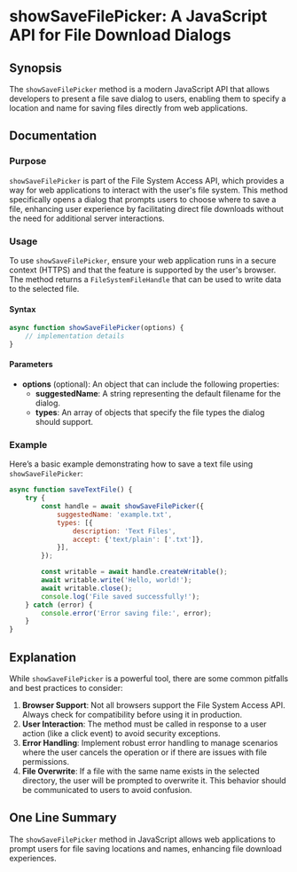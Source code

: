 <!--
Meta Description: # showSaveFilePicker: A JavaScript API for File Download Dialogs ## Synopsis The `showSaveFilePicker` method is a modern JavaScript API that allows de...
Meta Keywords: file, showsavefilepicker, user, error, javascript
-->

# showSaveFilePicker: A JavaScript API for File Download Dialogs

## Synopsis
The `showSaveFilePicker` method is a modern JavaScript API that allows developers to present a file save dialog to users, enabling them to specify a location and name for saving files directly from web applications.

## Documentation

### Purpose
`showSaveFilePicker` is part of the File System Access API, which provides a way for web applications to interact with the user's file system. This method specifically opens a dialog that prompts users to choose where to save a file, enhancing user experience by facilitating direct file downloads without the need for additional server interactions.

### Usage
To use `showSaveFilePicker`, ensure your web application runs in a secure context (HTTPS) and that the feature is supported by the user's browser. The method returns a `FileSystemFileHandle` that can be used to write data to the selected file.

#### Syntax
```javascript
async function showSaveFilePicker(options) {
    // implementation details
}
```

#### Parameters
- **options** (optional): An object that can include the following properties:
  - **suggestedName**: A string representing the default filename for the dialog.
  - **types**: An array of objects that specify the file types the dialog should support.

### Example
Here’s a basic example demonstrating how to save a text file using `showSaveFilePicker`:

```javascript
async function saveTextFile() {
    try {
        const handle = await showSaveFilePicker({
            suggestedName: 'example.txt',
            types: [{
                description: 'Text Files',
                accept: {'text/plain': ['.txt']},
            }],
        });

        const writable = await handle.createWritable();
        await writable.write('Hello, world!');
        await writable.close();
        console.log('File saved successfully!');
    } catch (error) {
        console.error('Error saving file:', error);
    }
}
```

## Explanation
While `showSaveFilePicker` is a powerful tool, there are some common pitfalls and best practices to consider:

1. **Browser Support**: Not all browsers support the File System Access API. Always check for compatibility before using it in production.
2. **User Interaction**: The method must be called in response to a user action (like a click event) to avoid security exceptions.
3. **Error Handling**: Implement robust error handling to manage scenarios where the user cancels the operation or if there are issues with file permissions.
4. **File Overwrite**: If a file with the same name exists in the selected directory, the user will be prompted to overwrite it. This behavior should be communicated to users to avoid confusion.

## One Line Summary
The `showSaveFilePicker` method in JavaScript allows web applications to prompt users for file saving locations and names, enhancing file download experiences.